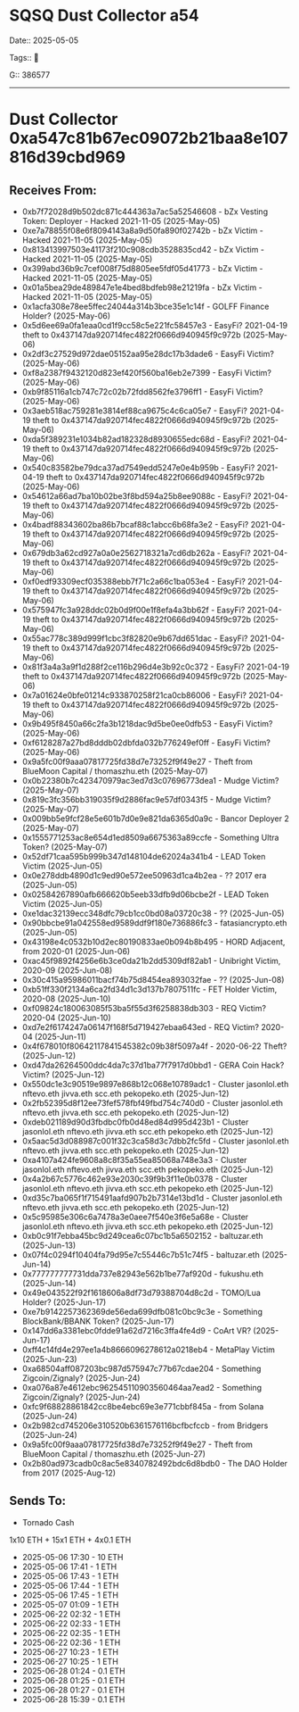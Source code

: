 # SQSQ Dust Collector a54

Date:: 2025-05-05

Tags:: 🔑

G:: 386577

---

# Dust Collector 0xa547c81b67ec09072b21baa8e107816d39cbd969


## Receives From:

- 0xb7f72028d9b502dc871c444363a7ac5a52546608 - bZx Vesting Token: Deployer - Hacked 2021-11-05                        (2025-May-05)
- 0xe7a78855f08e6f8094143a8a9d50fa890f02742b - bZx Victim - Hacked 2021-11-05                                         (2025-May-05)
- 0x813413997503e41173f210c908cdb3528835cd42 - bZx Victim - Hacked 2021-11-05                                         (2025-May-05)
- 0x399abd36b9c7cef008f75d8805ee5fdf05d41773 - bZx Victim - Hacked 2021-11-05                                         (2025-May-05)
- 0x01a5bea29de489847e1e4bed8bdfeb98e21219fa - bZx Victim - Hacked 2021-11-05                                         (2025-May-05)
- 0x1acfa308e78ee5ffec24044a314b3bce35e1c14f - GOLFF Finance Holder?                                                  (2025-May-06)
- 0x5d6ee69a0fa1eaa0cd1f9cc58c5e221fc58457e3 - EasyFi? 2021-04-19 theft to 0x437147da920714fec4822f0666d940945f9c972b (2025-May-06)
- 0x2df3c27529d972dae05152aa95e28dc17b3dade6 - EasyFi Victim?                                                         (2025-May-06)
- 0xf8a2387f9432120d823ef420f560ba16eb2e7399 - EasyFi Victim?                                                         (2025-May-06)
- 0xb9f85116a1cb747c72c02b72fdd8562fe3796ff1 - EasyFi Victim?                                                         (2025-May-06)
- 0x3aeb518ac759281e3814ef88ca9675c4c6ca05e7 - EasyFi? 2021-04-19 theft to 0x437147da920714fec4822f0666d940945f9c972b (2025-May-06)
- 0xda5f389231e1034b82ad182328d8930655edc68d - EasyFi? 2021-04-19 theft to 0x437147da920714fec4822f0666d940945f9c972b (2025-May-06)
- 0x540c83582be79dca37ad7549edd5247e0e4b959b - EasyFi? 2021-04-19 theft to 0x437147da920714fec4822f0666d940945f9c972b (2025-May-06)
- 0x54612a66ad7ba10b02be3f8bd594a25b8ee9088c - EasyFi? 2021-04-19 theft to 0x437147da920714fec4822f0666d940945f9c972b (2025-May-06)
- 0x4badf88343602ba86b7bcaf88c1abcc6b68fa3e2 - EasyFi? 2021-04-19 theft to 0x437147da920714fec4822f0666d940945f9c972b (2025-May-06)
- 0x679db3a62cd927a0a0e2562718321a7cd6db262a - EasyFi? 2021-04-19 theft to 0x437147da920714fec4822f0666d940945f9c972b (2025-May-06)
- 0xf0edf93309ecf035388ebb7f71c2a66c1ba053e4 - EasyFi? 2021-04-19 theft to 0x437147da920714fec4822f0666d940945f9c972b (2025-May-06)
- 0x575947fc3a928ddc02b0d9f00e1f8efa4a3bb62f - EasyFi? 2021-04-19 theft to 0x437147da920714fec4822f0666d940945f9c972b (2025-May-06)
- 0x55ac778c389d999f1cbc3f82820e9b67dd651dac - EasyFi? 2021-04-19 theft to 0x437147da920714fec4822f0666d940945f9c972b (2025-May-06)
- 0x81f3a4a3a9f1d288f2ce116b296d4e3b92c0c372 - EasyFi? 2021-04-19 theft to 0x437147da920714fec4822f0666d940945f9c972b (2025-May-06)
- 0x7a01624e0bfe01214c933870258f21ca0cb86006 - EasyFi? 2021-04-19 theft to 0x437147da920714fec4822f0666d940945f9c972b (2025-May-06)
- 0x9b495f8450a66c2fa3b1218dac9d5be0ee0dfb53 - EasyFi Victim?                                                         (2025-May-06)
- 0xf6128287a27bd8dddb02dbfda032b776249ef0ff - EasyFi Victim?                                                         (2025-May-06)
- 0x9a5fc00f9aaa07817725fd38d7e73252f9f49e27 - Theft from BlueMoon Capital / thomaszhu.eth                            (2025-May-07)
- 0x0b22380b7c423470979ac3ed7d3c07696773dea1 - Mudge Victim?                                                          (2025-May-07)
- 0x819c3fc356bb319035f9d2886fac9e57df0343f5 - Mudge Victim?                                                          (2025-May-07)
- 0x009bb5e9fcf28e5e601b7d0e9e821da6365d0a9c - Bancor Deployer 2                                                      (2025-May-07)
- 0x1555771253ac8e654d1ed8509a6675363a89ccfe - Something Ultra Token?                                                 (2025-May-07)
- 0x52df71caa595b999b347d148104de62024a341b4 - LEAD Token Victim                                                      (2025-Jun-05)
- 0x0e278ddb4890d1c9ed90e572ee50963d1ca4b2ea - ?? 2017 era                                                            (2025-Jun-05)
- 0x02584267890afb666620b5eeb33dfb9d06bcbe2f - LEAD Token Victim                                                      (2025-Jun-05)
- 0xe1dac32139ecc348dfc79cb1cc0bd08a03720c38 - ??                                                                     (2025-Jun-05)
- 0x90bbcbe91a042558ed9589ddf9f180e736886fc3 - fatasiancrypto.eth                                                     (2025-Jun-05)
- 0x43198e4c0532b10d2ec80190833ae0b094b8b495 - HORD Adjacent, from 2020-01                                            (2025-Jun-06)
- 0xac45f9892f4256e6b3ce0da21b2dd5309df82ab1 - Unibright Victim, 2020-09                                              (2025-Jun-08)
- 0x30c415a95986011bacf74b75d8454ea893032fae - ??                                                                     (2025-Jun-08)
- 0xb51ff330f2134a6ca2fd34d1c3d137b7807511fc - FET Holder Victim, 2020-08                                             (2025-Jun-10)
- 0xf09824c180063085f53ba5f55d3f6258838db303 - REQ Victim? 2020-04                                                    (2025-Jun-10)
- 0xd7e2f6174247a06147f168f5d719427ebaa643ed - REQ Victim? 2020-04                                                    (2025-Jun-11)
- 0x4f678010f80642117841545382c09b38f5097a4f - 2020-06-22 Theft?                                                      (2025-Jun-12)
- 0xd47da26264500ddc4da7c37d1ba77f7917d0bbd1 - GERA Coin Hack? Victim?                                                (2025-Jun-12)
- 0x550dc1e3c90519e9897e868b12c068e10789adc1 - Cluster jasonlol.eth nftevo.eth jivva.eth scc.eth pekopeko.eth         (2025-Jun-12)
- 0x2fb52395d8f12ee73fef578fbf49fbd754c740d0 - Cluster jasonlol.eth nftevo.eth jivva.eth scc.eth pekopeko.eth         (2025-Jun-12)
- 0xdeb021189d90d3fbdbc0fb0d48ed84d995d423b1 - Cluster jasonlol.eth nftevo.eth jivva.eth scc.eth pekopeko.eth         (2025-Jun-12)
- 0x5aac5d3d088987c001f32c3ca58d3c7dbb2fc5fd - Cluster jasonlol.eth nftevo.eth jivva.eth scc.eth pekopeko.eth         (2025-Jun-12)
- 0xa4107a424fe9608a8c8f35a55ea85068a748e3a3 - Cluster jasonlol.eth nftevo.eth jivva.eth scc.eth pekopeko.eth         (2025-Jun-12)
- 0x4a2b67c5776c462e93e2030c39f9b3f11e0b0378 - Cluster jasonlol.eth nftevo.eth jivva.eth scc.eth pekopeko.eth         (2025-Jun-12)
- 0xd35c7ba065f1f715491aafd907b2b7314e13bd1d - Cluster jasonlol.eth nftevo.eth jivva.eth scc.eth pekopeko.eth         (2025-Jun-12)
- 0x5c95985e306c6a7478a3e0aee7f540e3f6e5a68e - Cluster jasonlol.eth nftevo.eth jivva.eth scc.eth pekopeko.eth         (2025-Jun-12)
- 0xb0c91f7ebba45bc9d249cea6c07bc1b5a6502152 - baltuzar.eth                                                           (2025-Jun-13)
- 0x07f4c0294f10404fa79d95e7c55446c7b51c74f5 - baltuzar.eth                                                           (2025-Jun-14)
- 0x777777777731dda737e82943e562b1be77af920d - fukushu.eth                                                            (2025-Jun-14)
- 0x49e043522f92f1618606a8df73d79388704d8c2d - TOMO/Lua Holder?                                                       (2025-Jun-17)
- 0xe7b9142257362369de56eda699dfb081c0bc9c3e - Something BlockBank/BBANK Token?                                       (2025-Jun-17)
- 0x147dd6a3381ebc0fdde91a62d7216c3ffa4fe4d9 - CoArt VR?                                                              (2025-Jun-17)
- 0xff4c14fd4e297ee1a4b8666096278612a0218eb4 - MetaPlay Victim                                                        (2025-Jun-23)
- 0xa68504aff087203bc987d575947c77b67cdae204 - Something Zigcoin/Zignaly?                                             (2025-Jun-24)
- 0xa076a87e4612ebc962545110903560464aa7ead2 - Something Zigcoin/Zignaly?                                             (2025-Jun-24)
- 0xfc9f68828861842cc8be4ebc69e3e771cbbf845a - from Solana                                                            (2025-Jun-24)
- 0x2b982cd745206e310520b6361576116bcfbcfccb - from Bridgers                                                          (2025-Jun-24)
- 0x9a5fc00f9aaa07817725fd38d7e73252f9f49e27 - Theft from BlueMoon Capital / thomaszhu.eth                            (2025-Jun-27)
- 0x2b80ad973cadb0c8ac5e8340782492bdc6d8bdb0 - The DAO Holder from 2017                                               (2025-Aug-12)



## Sends To:

- Tornado Cash

1x10 ETH + 15x1 ETH + 4x0.1 ETH

- 2025-05-06 17:30 - 10 ETH
- 2025-05-06 17:41 - 1 ETH
- 2025-05-06 17:43 - 1 ETH
- 2025-05-06 17:44 - 1 ETH
- 2025-05-06 17:45 - 1 ETH
- 2025-05-07 01:09 - 1 ETH
- 2025-06-22 02:32 - 1 ETH
- 2025-06-22 02:33 - 1 ETH
- 2025-06-22 02:35 - 1 ETH
- 2025-06-22 02:36 - 1 ETH
- 2025-06-27 10:23 - 1 ETH
- 2025-06-27 10:25 - 1 ETH
- 2025-06-28 01:24 - 0.1 ETH
- 2025-06-28 01:25 - 0.1 ETH
- 2025-06-28 01:27 - 0.1 ETH
- 2025-06-28 15:39 - 0.1 ETH